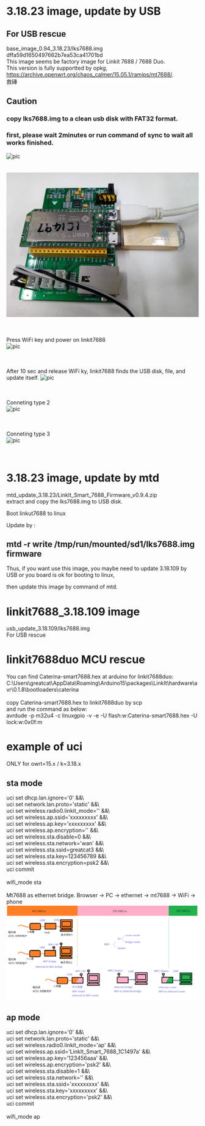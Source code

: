 # 3.18.23 image, update by USB
## For USB rescue  
base_image_0.94_3.18.23/lks7688.img  
dffa59d1650497662b7ea53ca41701bd  
This image seems be factory image for Linkit 7688 / 7688 Duo.  
This version is fully supportted by opkg, https://archive.openwrt.org/chaos_calmer/15.05.1/ramips/mt7688/.  
救磚   

## Caution  
### copy lks7688.img to a clean usb disk with FAT32 format.
### first, please wait 2minutes or run command of sync to wait all works finished.

![pic](pic/demo.jpg)<br><br><br>
![pic](pic/demo9.jpg)<br><br><br>

Press WiFi key and power on linkit7688  
![pic](pic/demo1.png)<br><br><br>


After 10 sec and release WiFi ky, linkit7688 finds the USB disk, file, and update itself.
![pic](pic/demo2.png)<br><br><br>

Conneting type 2  
![pic](pic/demo7.jpg)<br><br><br>

Conneting type 3  
![pic](pic/demo8.jpg)<br><br><br>



# 3.18.23 image, update by mtd
mtd_update_3.18.23/LinkIt_Smart_7688_Firmware_v0.9.4.zip<br>
extract and copy the lks7688.img to USB disk.   

Boot linkut7688 to linux  

Update by :  

## mtd -r write /tmp/run/mounted/sd1/lks7688.img firmware  

Thus, if you want use this image, you maybe need to update 3.18.109 by USB or you board is ok for booting to  linux,  

then update this image by command of mtd.  

# linkit7688_3.18.109 image
usb_update_3.18.109/lks7688.img <br>
For USB rescue


# linkit7688duo MCU rescue
You can find Caterina-smart7688.hex at arduino for linkit7688duo:  
C:\Users\greatcat\AppData\Roaming\Arduino15\packages\LinkIt\hardware\avr\0.1.8\bootloaders\caterina  
<br>
copy Caterina-smart7688.hex to linkit7688duo by scp  
and run the command as below:  
avrdude -p m32u4 -c linuxgpio -v -e -U flash:w:Caterina-smart7688.hex -U lock:w:0x0f:m  

# example of uci
ONLY for owrt=15.x / k=3.18.x <br>
## sta mode
uci set dhcp.lan.ignore='0' &&\ <br>
uci set network.lan.proto='static' &&\ <br>
uci set wireless.radio0.linkit_mode='' &&\ <br>
uci set wireless.ap.ssid='xxxxxxxxx' &&\ <br>
uci set wireless.ap.key='xxxxxxxxx' &&\ <br>
uci set wireless.ap.encryption='' &&\ <br>
uci set wireless.sta.disable=0 &&\ <br>
uci set wireless.sta.network='wan' &&\ <br>
uci set wireless.sta.ssid=greatcat3 &&\ <br>
uci set wireless.sta.key=123456789 &&\ <br>
uci set wireless.sta.encryption=psk2 &&\ <br>
uci commit <br>
<br>
wifi_mode sta <br>
<br>
Mt7688 as ethernet bridge. Browser -> PC -> ethernet -> mt7688 -> WiFi -> phone <br>
![pic](pic/router_bridge_list.png)<br>
## ap mode
uci set dhcp.lan.ignore='0' &&\ <br>
uci set network.lan.proto='static' &&\ <br>
uci set wireless.radio0.linkit_mode='ap' &&\ <br>
uci set wireless.ap.ssid='LinkIt_Smart_7688_1C1497a' &&\ <br>
uci set wireless.ap.key='123456aaa' &&\ <br>
uci set wireless.ap.encryption='psk2' &&\ <br>
uci set wireless.sta.disable=1 &&\ <br>
uci set wireless.sta.network=''  &&\ <br>
uci set wireless.sta.ssid='xxxxxxxxx' &&\ <br>
uci set wireless.sta.key='xxxxxxxxx' &&\ <br>
uci set wireless.sta.encryption='psk2' &&\ <br>
uci commit<br>
<br>
wifi_mode ap<br>
